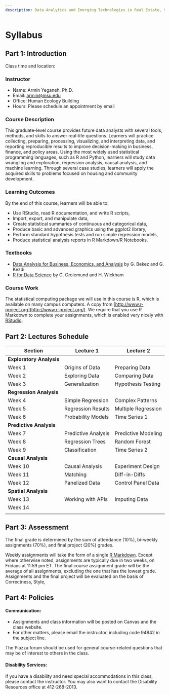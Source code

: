```yaml
---
description: Data Analytics and Emerging Technologies in Real Estate, Spring 2023
---
```


# Syllabus

## Part 1: Introduction <a href="#part-1-course-information" id="part-1-course-information"></a>

Class time and location:

### Instructor <a href="#instructor" id="instructor"></a>

* Name: Armin Yeganeh, Ph.D.
* Email: armin@msu.edu
* Office: Human Ecology Building
* Hours: Please schedule an appointment by email

### Course Description <a href="#instructor" id="instructor"></a>

This graduate-level course provides future data analysts with several tools, methods, and skills to answer real-life questions. Learners will practice collecting, preparing, processing, visualizing, and interpreting data, and reporting reproducible results to improve decision-making in business, finance, and policy areas. Using the most widely used statistical programming languages, such as R and Python, learners will study data wrangling and exploration, regression analysis, causal analysis, and machine learning. Through several case studies, learners will apply the acquired skills to problems focused on housing and community development.

### Learning Outcomes

By the end of this course, learners will be able to:&#x20;

* Use RStudio, read R documentation, and write R scripts,&#x20;
* Import, export, and manipulate data,
* Create statistical summaries of continuous and categorical data,&#x20;
* Produce basic and advanced graphics using the ggplot2 library,
* Perform standard hypothesis tests and run simple regression models,
* Produce statistical analysis reports in R Markdown/R Notebooks.

### Textbooks

* [Data Analysis for Business, Economics, and Analysis](https://www.amazon.com/Data-Analysis-Business-Economics-Policy/dp/1108483011) by G. Bekez and G. Kezdi
* [R for Data Science](https://r4ds.had.co.nz/) by G. Grolemund and H. Wickham

### Course Work

The statistical computing package we will use in this course is R, which is available on many campus computers. A copy from [http://www.r-project.org](http://www.r-project.org/). We require that you use R Markdown to complete your assignments, which is enabled very nicely with [RStudio](http://www.rstudio.com/).

## Part 2: Lectures Schedule <a href="#part-1-course-information" id="part-1-course-information"></a>

| Section                  | Lecture 1           | Lecture 2           |
| ------------------------ | ------------------- | ------------------- |
| **Exploratory Analysis** |                     |                     |
| Week 1                   | Origins of Data     | Preparing Data      |
| Week 2                   | Exploring Data      | Comparing Data      |
| Week 3                   | Generalization      | Hypothesis Testing  |
| **Regression Analysis**  |                     |                     |
| Week 4                   | Simple Regression   | Complex Patterns    |
| Week 5                   | Regression Results  | Multiple Regression |
| Week 6                   | Probability Models  | Time Series 1       |
| **Predictive Analysis**  |                     |                     |
| Week 7                   | Predictive Analysis | Predictive Modeling |
| Week 8                   | Regression Trees    | Random Forest       |
| Week 9                   | Classification      | Time Series 2       |
| **Causal Analysis**      |                     |                     |
| Week 10                  | Causal Analysis     | Experiment Design   |
| Week 11                  | Matching            | Diff-in-Diffs       |
| Week 12                  | Panelized Data      | Control Panel Data  |
| **Spatial Analysis**     |                     |                     |
| Week 13                  | Working with APIs   | Imputing Data       |
| Week 14                  |                     |                     |
|                          |                     |                     |

## Part 3: Assessment <a href="#part-1-course-information" id="part-1-course-information"></a>

The final grade is determined by the sum of attendance (10%), bi-weekly assignments (70%), and final project (20%) grades.

Weekly assignments will take the form of a single [R Markdown](https://rmarkdown.rstudio.com/). Except where otherwise noted, assignments are typically due in two weeks, on Fridays at 11:59 pm ET. The final course assignment grade will be the average of all assignments, excluding the one that has the lowest grade. Assignments and the final project will be evaluated on the basis of Correctness, Style,&#x20;

## &#x20;<a href="#part-1-course-information" id="part-1-course-information"></a>

## Part 4: Policies <a href="#part-1-course-information" id="part-1-course-information"></a>

#### Communication:&#x20;

* Assignments and class information will be posted on Canvas and the class website.
* For other matters, please email the instructor, including code 94842 in the subject line.

The Piazza forum should be used for general course-related questions that may be of interest to others in the class.&#x20;

#### Disability Services:

If you have a disability and need special accommodations in this class, please contact the instructor. You may also want to contact the Disability Resources office at 412-268-2013.
